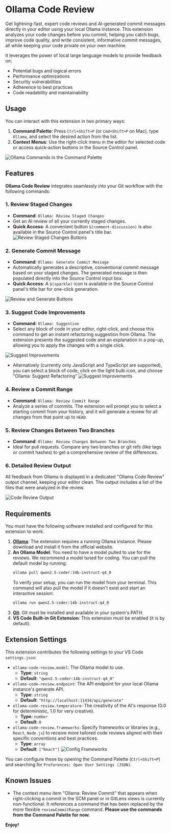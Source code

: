 # Ollama Code Review

Get lightning-fast, expert code reviews and AI-generated commit messages directly in your editor using your local Ollama instance. This extension analyzes your code changes before you commit, helping you catch bugs, improve code quality, and write consistent, informative commit messages, all while keeping your code private on your own machine.

It leverages the power of local large language models to provide feedback on:
- Potential bugs and logical errors
- Performance optimizations
- Security vulnerabilities
- Adherence to best practices
- Code readability and maintainability

## Usage

You can interact with this extension in two primary ways:

1.  **Command Palette**: Press `Ctrl+Shift+P` (or `Cmd+Shift+P` on Mac), type `Ollama`, and select the desired action from the list.
2.  **Context Menus**: Use the right-click menu in the editor for selected code or access quick-action buttons in the Source Control panel.

![Ollama Commands in the Command Palette](images/commands.png)

## Features

**Ollama Code Review** integrates seamlessly into your Git workflow with the following commands:

### 1. Review Staged Changes
- **Command**: `Ollama: Review Staged Changes`
- Get an AI review of all your currently staged changes.
- **Quick Access**: A convenient button `$(comment-discussion)` is also available in the Source Control panel's title bar.
![Review Staged Changes Buttons](images/feature-scm-button.png)

### 2. Generate Commit Message
- **Command**: `Ollama: Generate Commit Message`
- Automatically generates a descriptive, conventional commit message based on your staged changes. The generated message is then populated directly into the Source Control input box.
- **Quick Access**: A `$(sparkle)` icon is available in the Source Control panel's title bar for one-click generation.

![Review and Generate Buttons](images/generate-commit-message.png)

### 3. Suggest Code Improvements
- **Command**: `Ollama: Suggestion`
- Select any block of code in your editor, right-click, and choose this command to get an instant refactoring suggestion from Ollama. The extension presents the suggested code and an explanation in a pop-up, allowing you to apply the changes with a single click.

![Suggest Improvements](images/feature-suggestion.gif)

- Alternatively (currently only JavaScript and TypeScript are supported), you can select a block of code, click on the light bulb icon, and choose "Ollama: Suggest Refactoring"
![Suggest Improvements](images/code-action.gif)

### 4. Review a Commit Range
- **Command**: `Ollama: Review Commit Range`
- Analyze a series of commits. The extension will prompt you to select a starting commit from your history, and it will generate a review for all changes from that point up to `HEAD`.

### 5. Review Changes Between Two Branches
- **Command**: `Ollama: Review Changes Between Two Branches`
- Ideal for pull requests. Compare any two branches or git refs (like tags or commit hashes) to get a comprehensive review of the differences.

### 6. Detailed Review Output
All feedback from Ollama is displayed in a dedicated "Ollama Code Review" output channel, keeping your editor clean. The output includes a list of the files that were analyzed in the review.

![Code Review Output](images/feature-output-panel.png)

## Requirements

You must have the following software installed and configured for this extension to work.

1.  **[Ollama](https://ollama.com/)**: The extension requires a running Ollama instance. Please download and install it from the official website.
2.  **An Ollama Model**: You need to have a model pulled to use for the reviews. We recommend a model tuned for coding. You can pull the default model by running:
    ```bash
    ollama pull qwen2.5-coder:14b-instruct-q4_0
    ```
    To verify your setup, you can run the model from your terminal. This command will also pull the model if it doesn't exist and start an interactive session:
    ```bash
    ollama run qwen2.5-coder:14b-instruct-q4_0
    ```
3.  **[Git](https://git-scm.com/)**: Git must be installed and available in your system's PATH.
4.  **VS Code Built-in Git Extension**: This extension must be enabled (it is by default).

## Extension Settings

This extension contributes the following settings to your VS Code `settings.json`:

* `ollama-code-review.model`: The Ollama model to use.
    * **Type**: `string`
    * **Default**: `"qwen2.5-coder:14b-instruct-q4_0"`
* `ollama-code-review.endpoint`: The API endpoint for your local Ollama instance's generate API.
    * **Type**: `string`
    * **Default**: `"http://localhost:11434/api/generate"`
* `ollama-code-review.temperature`: The creativity of the AI's response (0.0 for deterministic, 1.0 for very creative).
    * **Type**: `number`
    * **Default**: `0`
* `ollama-code-review.frameworks`: Specify frameworks or libraries (e.g., `React`, `Node.js`) to receive more tailored code reviews aligned with their specific conventions and best practices.
    * **Type**: `array`
    * **Default**: `["React"]`
![Config Frameworks](images/setting-frameworks.png)

You can configure these by opening the Command Palette (`Ctrl+Shift+P`) and searching for `Preferences: Open User Settings (JSON)`.

## Known Issues

* The context menu item "Ollama: Review Commit" that appears when right-clicking a commit in the SCM panel or in GitLens views is currently non-functional. It references a command that has been replaced by the more flexible `reviewCommitRange` command. **Please use the commands from the Command Palette for now.**

**Enjoy!**